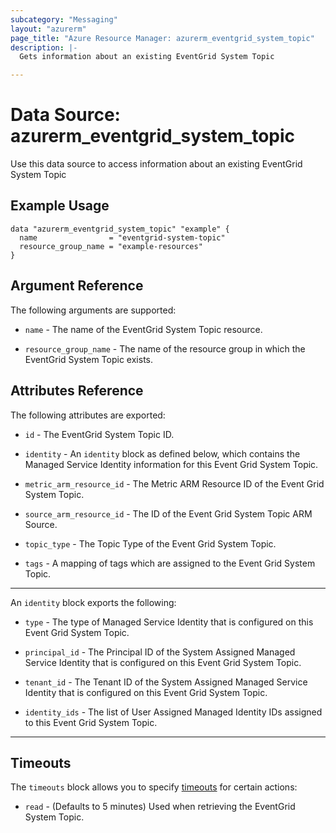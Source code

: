 ```yaml
---
subcategory: "Messaging"
layout: "azurerm"
page_title: "Azure Resource Manager: azurerm_eventgrid_system_topic"
description: |-
  Gets information about an existing EventGrid System Topic

---
```


# Data Source: azurerm_eventgrid_system_topic

Use this data source to access information about an existing EventGrid System Topic

## Example Usage

```hcl
data "azurerm_eventgrid_system_topic" "example" {
  name                = "eventgrid-system-topic"
  resource_group_name = "example-resources"
}
```

## Argument Reference

The following arguments are supported:

* `name` - The name of the EventGrid System Topic resource.

* `resource_group_name` - The name of the resource group in which the EventGrid System Topic exists.

## Attributes Reference

The following attributes are exported:

* `id` - The EventGrid System Topic ID.

* `identity` - An `identity` block as defined below, which contains the Managed Service Identity information for this Event Grid System Topic.

* `metric_arm_resource_id` - The Metric ARM Resource ID of the Event Grid System Topic.

* `source_arm_resource_id` - The ID of the Event Grid System Topic ARM Source.

* `topic_type` - The Topic Type of the Event Grid System Topic.

* `tags` - A mapping of tags which are assigned to the Event Grid System Topic.

---

An `identity` block exports the following:

* `type` - The type of Managed Service Identity that is configured on this Event Grid System Topic.

* `principal_id` - The Principal ID of the System Assigned Managed Service Identity that is configured on this Event Grid System Topic.

* `tenant_id` - The Tenant ID of the System Assigned Managed Service Identity that is configured on this Event Grid System Topic.

* `identity_ids` - The list of User Assigned Managed Identity IDs assigned to this Event Grid System Topic.

---

## Timeouts

The `timeouts` block allows you to specify [timeouts](https://www.terraform.io/language/resources/syntax#operation-timeouts) for certain actions:

* `read` - (Defaults to 5 minutes) Used when retrieving the EventGrid System Topic.
